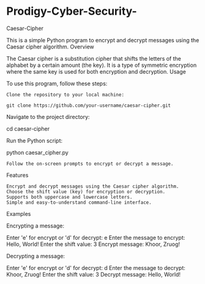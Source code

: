 # Prodigy-Cyber-Security-
Caesar-Cipher

This is a simple Python program to encrypt and decrypt messages using the Caesar cipher algorithm.
Overview

The Caesar cipher is a substitution cipher that shifts the letters of the alphabet by a certain amount (the key). It is a type of symmetric encryption where the same key is used for both encryption and decryption.
Usage

To use this program, follow these steps:

    Clone the repository to your local machine:

    git clone https://github.com/your-username/caesar-cipher.git

Navigate to the project directory:

cd caesar-cipher

Run the Python script:

python caesar_cipher.py

    Follow the on-screen prompts to encrypt or decrypt a message.

Features

    Encrypt and decrypt messages using the Caesar cipher algorithm.
    Choose the shift value (key) for encryption or decryption.
    Supports both uppercase and lowercase letters.
    Simple and easy-to-understand command-line interface.

Examples

Encrypting a message:

Enter 'e' for encrypt or 'd' for decrypt: e
Enter the message to encrypt: Hello, World!
Enter the shift value: 3
Encrypt message: Khoor, Zruog!

Decrypting a message:

Enter 'e' for encrypt or 'd' for decrypt: d
Enter the message to decrypt: Khoor, Zruog!
Enter the shift value: 3
Decrypt message: Hello, World!


